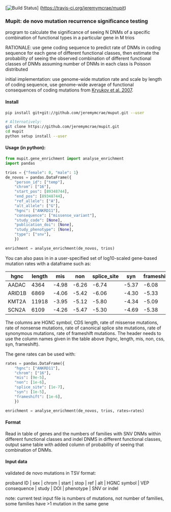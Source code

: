 [![Build Status](https://travis-ci.org/jeremymcrae/mupit.svg?branch=master)]
(https://travis-ci.org/jeremymcrae/mupit)

### Mupit: de novo mutation recurrence significance testing
program to calculate the significance of seeing N DNMs of a specific
combination of functional types in a particular gene in M trios

RATIONALE: use gene coding sequence to predict rate of DNMs in coding sequence
for each gene of different functional classes, then estimate the probability
of seeing the observed combination of different functional classes of DNMs
assuming number of DNMs in each class is Poisson distributed

initial implementation: use genome-wide mutation rate and scale by length of
coding sequence, use genome-wide average of functional consequences of coding
mutations from [Kryukov et al. 2007](http://dx.doi.org/10.1086%2F513473).

#### Install
```sh
pip install git+git://github.com/jeremymcrae/muput.git --user

# Alternatively:
git clone https://github.com/jeremymcrae/mupit.git
cd mupit
python setup install --user
```

#### Usage (in python):
```python
from mupit.gene_enrichment import analyse_enrichment
import pandas

trios = {"female": 0, "male": 1}
de_novos = pandas.DataFrame({
    "person_id": ["temp"],
    "chrom": ["16"],
    "start_pos": [89348744],
    "end_pos": [89348744],
    "ref_allele": ["A"],
    "alt_allele": ["G"],
    "hgnc": ["ANKRD11"],
    "consequence": ["missense_variant"],
    "study_code": [None],
    "publication_doi": [None],
    "study_phenotype": [None],
    "type": ["snv"],
    })

enrichment = analyse_enrichment(de_novos, trios)
```

You can also pass in in a user-specified set of log10-scaled gene-based mutation
rates with a dataframe such as:

 hgnc  | length |  mis  |  non  |  splice_site  |  syn  | frameshift
-------|--------|-------|-------|---------------|-------|-----------
 AADAC |  4364  | -4.98 | -6.26 | -6.74         | -5.37 | -6.08
ARID1B |  6869  | -4.06 | -5.42 | -6.06         | -4.30 | -5.33
 KMT2A | 11918  | -3.95 | -5.12 | -5.80         | -4.34 | -5.09
 SCN2A |  6109  | -4.26 | -5.47 | -5.30         | -4.69 | -5.38
 
The columns are HGNC symbol, CDS length, rate of missense mutations, rate of
nonsense mutations, rate of canonical splice site mutations, rate of synonymous
mutations, rate of frameshift mutations. The header needs to use the column
names given in the table above (hgnc, length, mis, non, css, syn, frameshift).

The gene rates can be used with:
```python
rates = pandas.DataFrame({
    "hgnc": ["ANKRD11"],
    "chrom": ["16"],
    "mis": [9e-5],
    "non": [1e-6],
    "splice_site": [1e-7],
    "syn": [1e-5],
    "frameshift": [1e-6],
    })

enrichment = analyse_enrichment(de_novos, trios, rates=rates)
```

#### Format
Read in table of genes and the numbers of families with SNV DNMs
within different functional classes and indel DNMS in different functional
classes, output same table with added column of probability of seeing that
combination of DNMs.

#### Input data
validated de novo mutations in TSV format:

proband ID | sex | chrom | start | stop | ref | alt | HGNC symbol | VEP consequence | study | DOI | phenotype | SNV or indel

note: current test input file is numbers of mutations, not number of families,
some families have >1 mutation in the same gene
